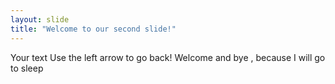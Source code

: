 ```yaml
---
layout: slide
title: "Welcome to our second slide!"
---
```

Your text
Use the left arrow to go back!
Welcome and bye , because I will go to sleep 
